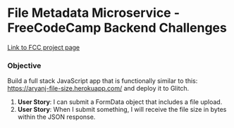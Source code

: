 # File Metadata Microservice - FreeCodeCamp Backend Challenges

[Link to FCC project page](https://www.freecodecamp.org/challenges/file-metadata-microservice)

### Objective
Build a full stack JavaScript app that is functionally similar to this: https://aryanj-file-size.herokuapp.com/ and deploy it to Glitch.

1. **User Story**: I can submit a FormData object that includes a file upload.
2. **User Story**: When I submit something, I will receive the file size in bytes within the JSON response.
